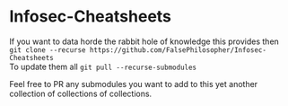 # Infosec-Cheatsheets

If you want to data horde the rabbit hole of knowledge this provides then `git clone --recurse https://github.com/FalsePhilosopher/Infosec-Cheatsheets`<br>
To update them all `git pull --recurse-submodules`

Feel free to PR any submodules you want to add to this yet another collection of collections of collections.
